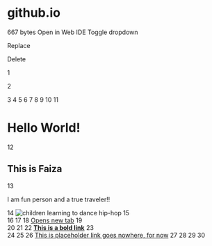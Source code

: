 # github.io

667 bytes
Open in Web IDE
Toggle dropdown
 
Replace

Delete
 


1
<!DOCTYPE html>
2
<html lang="en-us">
3
4
<head>
5
  <meta charset="UTF-8">
6
  <title>My First Page</title>
7
</head>
8
9
<body>
10
  <!-- Header -->
11
  <h1>Hello World!</h1>
12<h2>This is Faiza</h2>
13<p>I am fun person and a true traveler!!</p>
  <!-- Image -->
14
  <img src="https://2u-data-curriculum-team.s3.amazonaws.com/dataviz-classroom/v1.1/11-Web/kids_dancing_hip_hop.png" alt="children learning to dance hip-hop" />
15
  <br>
16
17
  <!-- Link with New Tab -->
18
  <a href="https://www.google.com" target="_blank">Opens new tab</a>
19
  <br>
20
21
  <!-- Bold Link -->
22
  <strong><a href="https://www.youtube.com">This is a bold link</a></strong>
23
  <br>
24
25
  <!-- Placeholder link -->
26
  <a href="#">This is placeholder link goes nowhere, for now</a>
27
28
</body>
29
30
</html>
